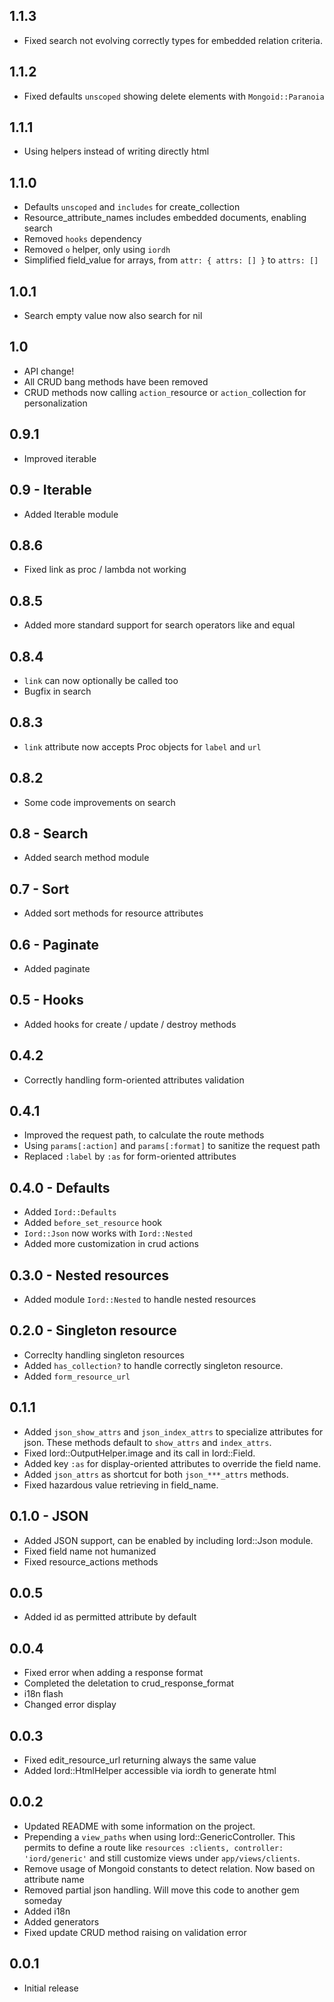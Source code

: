 ## 1.1.3
* Fixed search not evolving correctly types for embedded relation criteria.

## 1.1.2
* Fixed defaults `unscoped` showing delete elements with `Mongoid::Paranoia`

## 1.1.1
* Using helpers instead of writing directly html

## 1.1.0
* Defaults `unscoped` and `includes` for create_collection
* Resource_attribute_names includes embedded documents, enabling search
* Removed `hooks` dependency
* Removed `o` helper, only using `iordh`
* Simplified field_value for arrays, from `attr: { attrs: [] }` to `attrs: []`

## 1.0.1
* Search empty value now also search for nil

## 1.0
* API change!
* All CRUD bang methods have been removed
* CRUD methods now calling `action_`resource or `action_`collection for personalization

## 0.9.1
* Improved iterable

## 0.9 - Iterable
* Added Iterable module

## 0.8.6
* Fixed link as proc / lambda not working

## 0.8.5
* Added more standard support for search operators like and equal

## 0.8.4
* `link` can now optionally be called too
* Bugfix in search

## 0.8.3
* `link` attribute now accepts Proc objects for `label` and `url`

## 0.8.2
* Some code improvements on search

## 0.8 - Search
* Added search method module

## 0.7 - Sort
* Added sort methods for resource attributes

## 0.6 - Paginate
* Added paginate

## 0.5 - Hooks
* Added hooks for create / update / destroy methods

## 0.4.2
* Correctly handling form-oriented attributes validation

## 0.4.1
* Improved the request path, to calculate the route methods
* Using `params[:action]` and `params[:format]` to sanitize the request path
* Replaced `:label` by `:as` for form-oriented attributes 

## 0.4.0 - Defaults
* Added `Iord::Defaults`
* Added `before_set_resource` hook
* `Iord::Json` now works with `Iord::Nested`
* Added more customization in crud actions

## 0.3.0 - Nested resources
* Added module `Iord::Nested` to handle nested resources

## 0.2.0 - Singleton resource
* Correclty handling singleton resources
* Added `has_collection?` to handle correctly singleton resource.
* Added `form_resource_url`

## 0.1.1
* Added `json_show_attrs` and `json_index_attrs` to specialize attributes for
  json. These methods default to `show_attrs` and `index_attrs`.
* Fixed Iord::OutputHelper.image and its call in Iord::Field.
* Added key `:as` for display-oriented attributes to override the field name.
* Added `json_attrs` as shortcut for both `json_***_attrs` methods.
* Fixed hazardous value retrieving in field_name.

## 0.1.0 - JSON
* Added JSON support, can be enabled by including Iord::Json module.
* Fixed field name not humanized
* Fixed resource_actions methods

## 0.0.5
* Added id as permitted attribute by default

## 0.0.4
* Fixed error when adding a response format
* Completed the deletation to crud_response_format
* i18n flash
* Changed error display

## 0.0.3
* Fixed edit_resource_url returning always the same value
* Added Iord::HtmlHelper accessible via iordh to generate html

## 0.0.2
* Updated README with some information on the project.
* Prepending a `view_paths` when using Iord::GenericController.
  This permits to define a route like `resources :clients, controller: 'iord/generic'`
  and still customize views under `app/views/clients`.
* Remove usage of Mongoid constants to detect relation. Now based on attribute name
* Removed partial json handling. Will move this code to another gem someday
* Added i18n
* Added generators
* Fixed update CRUD method raising on validation error

## 0.0.1
* Initial release
